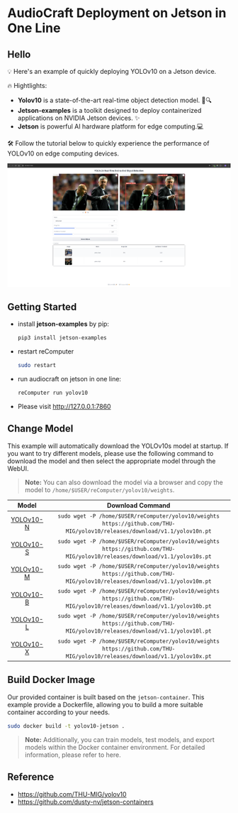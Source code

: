 # AudioCraft Deployment on Jetson in One Line 

## Hello

💡 Here's an example of quickly deploying YOLOv10 on a Jetson device.

🔥 Hightlights:
- **Yolov10** is a state-of-the-art real-time object detection model. 🚀🔍
- **Jetson-examples** is a toolkit designed to deploy containerized applications on NVIDIA Jetson devices. ✨
- **Jetson** is powerful AI hardware platform for edge computing.💻

🛠️ Follow the tutorial below to quickly experience the performance of YOLOv10 on edge computing devices.

<div align="center">
  <img alt="yolov10" width="1200px" src="./assets/webui.png">
</div>

## Getting Started

- install **jetson-examples** by pip:
    ```sh
    pip3 install jetson-examples
    ```
- restart reComputer 
    ```sh
    sudo restart
    ```
- run audiocraft on jetson in one line:
    ```sh
    reComputer run yolov10
    ```
- Please visit http://127.0.0.1:7860

## Change Model

This example will automatically download the YOLOv10s model at startup. If you want to try different models, please use the following command to download the model and then select the appropriate model through the WebUI.


> **Note:** You can also download the model via a browser and copy the model to `/home/$USER/reComputer/yolov10/weights`.

| Model | Download Command |
|:-----:|:----:|
| [YOLOv10-N](https://github.com/THU-MIG/yolov10/releases/download/v1.1/yolov10n.pt) |   `sudo wget -P /home/$USER/reComputer/yolov10/weights https://github.com/THU-MIG/yolov10/releases/download/v1.1/yolov10n.pt`  |
| [YOLOv10-S](https://github.com/THU-MIG/yolov10/releases/download/v1.1/yolov10s.pt) |   `sudo wget -P /home/$USER/reComputer/yolov10/weights https://github.com/THU-MIG/yolov10/releases/download/v1.1/yolov10s.pt`  |
| [YOLOv10-M](https://github.com/THU-MIG/yolov10/releases/download/v1.1/yolov10m.pt) |   `sudo wget -P /home/$USER/reComputer/yolov10/weights https://github.com/THU-MIG/yolov10/releases/download/v1.1/yolov10m.pt`  |
| [YOLOv10-B](https://github.com/THU-MIG/yolov10/releases/download/v1.1/yolov10b.pt) |   `sudo wget -P /home/$USER/reComputer/yolov10/weights https://github.com/THU-MIG/yolov10/releases/download/v1.1/yolov10b.pt`  |
| [YOLOv10-L](https://github.com/THU-MIG/yolov10/releases/download/v1.1/yolov10l.pt) |   `sudo wget -P /home/$USER/reComputer/yolov10/weights https://github.com/THU-MIG/yolov10/releases/download/v1.1/yolov10l.pt`  |
| [YOLOv10-X](https://github.com/THU-MIG/yolov10/releases/download/v1.1/yolov10x.pt) |   `sudo wget -P /home/$USER/reComputer/yolov10/weights https://github.com/THU-MIG/yolov10/releases/download/v1.1/yolov10x.pt`  | 


## Build Docker Image
Our provided container is built based on the `jetson-container`. This example provide a Dockerfile, allowing you to build a more suitable container according to your needs.

```sh
sudo docker build -t yolov10-jetson .
```

> **Note:**  Additionally, you can train models, test models, and export models within the Docker container environment. For detailed information, please refer to here.

## Reference
- https://github.com/THU-MIG/yolov10
- https://github.com/dusty-nv/jetson-containers

